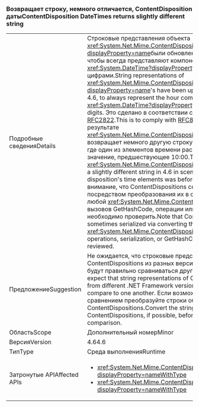 ### <a name="contentdisposition-datetimes-returns-slightly-different-string"></a><span data-ttu-id="19930-101">Возвращает строку, немного отличается, ContentDisposition даты</span><span class="sxs-lookup"><span data-stu-id="19930-101">ContentDisposition DateTimes returns slightly different string</span></span>

|   |   |
|---|---|
|<span data-ttu-id="19930-102">Подробные сведения</span><span class="sxs-lookup"><span data-stu-id="19930-102">Details</span></span>|<span data-ttu-id="19930-103">Строковые представления объекта <xref:System.Net.Mime.ContentDisposition?displayProperty=name>были обновлены, начиная с 4.6, чтобы всегда представляют компонент часов <xref:System.DateTime?displayProperty=name> с двумя цифрами.</span><span class="sxs-lookup"><span data-stu-id="19930-103">String representations of <xref:System.Net.Mime.ContentDisposition?displayProperty=name>'s have been updated, beginning in 4.6, to always represent the hour component of a <xref:System.DateTime?displayProperty=name> with two digits.</span></span> <span data-ttu-id="19930-104">Это сделано в соответствии с [RFC822](http://www.ietf.org/rfc/rfc0822.txt) и [RFC2822](http://www.ietf.org/rfc/rfc2822.txt).</span><span class="sxs-lookup"><span data-stu-id="19930-104">This is to comply with [RFC822](http://www.ietf.org/rfc/rfc0822.txt) and [RFC2822](http://www.ietf.org/rfc/rfc2822.txt).</span></span> <span data-ttu-id="19930-105">В результате <xref:System.Net.Mime.ContentDisposition.ToString> возвращает немного другую строку в 4.6 в сценариях, где один из элементов времени расположения имел значение, предшествующее 10:00.</span><span class="sxs-lookup"><span data-stu-id="19930-105">This causes <xref:System.Net.Mime.ContentDisposition.ToString> to return a slightly different string in 4.6 in scenarios where one of the disposition's time elements was before 10:00 AM.</span></span> <span data-ttu-id="19930-106">Обратите внимание, что ContentDispositions сериализуются иногда посредством преобразования их в строки, поэтому любой <xref:System.Net.Mime.ContentDisposition.ToString> вызовов GetHashCode, операции или сериализации, необходимо проверить.</span><span class="sxs-lookup"><span data-stu-id="19930-106">Note that ContentDispositions are sometimes serialized via converting them to strings, so any <xref:System.Net.Mime.ContentDisposition.ToString> operations, serialization, or GetHashCode calls should be reviewed.</span></span>|
|<span data-ttu-id="19930-107">Предложение</span><span class="sxs-lookup"><span data-stu-id="19930-107">Suggestion</span></span>|<span data-ttu-id="19930-108">Не ожидается, что строковые представления ContentDispositions из разных версий .NET Framework будут правильно сравниваться друг с другом.</span><span class="sxs-lookup"><span data-stu-id="19930-108">Do not expect that string representations of ContentDispositions from different .NET Framework versions will correctly compare to one another.</span></span> <span data-ttu-id="19930-109">Если возможно, перед сравнением преобразуйте строки обратно в ContentDispositions.</span><span class="sxs-lookup"><span data-stu-id="19930-109">Convert the strings back to ContentDispositions, if possible, before conducting a comparison.</span></span>|
|<span data-ttu-id="19930-110">Область</span><span class="sxs-lookup"><span data-stu-id="19930-110">Scope</span></span>|<span data-ttu-id="19930-111">Дополнительный номер</span><span class="sxs-lookup"><span data-stu-id="19930-111">Minor</span></span>|
|<span data-ttu-id="19930-112">Версия</span><span class="sxs-lookup"><span data-stu-id="19930-112">Version</span></span>|<span data-ttu-id="19930-113">4.6</span><span class="sxs-lookup"><span data-stu-id="19930-113">4.6</span></span>|
|<span data-ttu-id="19930-114">Тип</span><span class="sxs-lookup"><span data-stu-id="19930-114">Type</span></span>|<span data-ttu-id="19930-115">Среда выполнения</span><span class="sxs-lookup"><span data-stu-id="19930-115">Runtime</span></span>|
|<span data-ttu-id="19930-116">Затронутые API</span><span class="sxs-lookup"><span data-stu-id="19930-116">Affected APIs</span></span>|<ul><li><xref:System.Net.Mime.ContentDisposition.ToString?displayProperty=nameWithType></li><li><xref:System.Net.Mime.ContentDisposition.GetHashCode?displayProperty=nameWithType></li></ul>|

